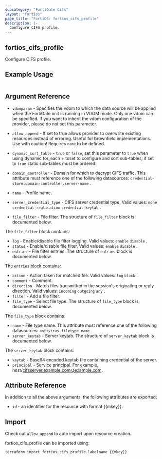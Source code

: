 ```yaml
---
subcategory: "FortiGate Cifs"
layout: "fortios"
page_title: "FortiOS: fortios_cifs_profile"
description: |-
  Configure CIFS profile.
---
```


## fortios_cifs_profile
Configure CIFS profile.

## Example Usage

```hcl

```

## Argument Reference
* `vdomparam` - Specifies the vdom to which the data source will be applied when the FortiGate unit is running in VDOM mode. Only one vdom can be specified. If you want to inherit the vdom configuration of the provider, please do not set this parameter.
* `allow_append` - If set to true allows provider to overwrite existing resources instead of erroring. Useful for brownfield implementations. Use with caution! Requires `name` to be defined.
* `dynamic_sort_table` - `true` or `false`, set this parameter to `true` when using dynamic for_each + toset to configure and sort sub-tables, if set to `true` static sub-tables must be ordered.

* `domain_controller` - Domain for which to decrypt CIFS traffic. This attribute must reference one of the following datasources: `credential-store.domain-controller.server-name` .
* `name` - Profile name.
* `server_credential_type` - CIFS server credential type. Valid values: `none` `credential-replication` `credential-keytab` .
* `file_filter` - File filter. The structure of `file_filter` block is documented below.

The `file_filter` block contains:

* `log` - Enable/disable file filter logging. Valid values: `enable` `disable` .
* `status` - Enable/disable file filter. Valid values: `enable` `disable` .
* `entries` - File filter entries. The structure of `entries` block is documented below.

The `entries` block contains:

* `action` - Action taken for matched file. Valid values: `log` `block` .
* `comment` - Comment.
* `direction` - Match files transmitted in the session's originating or reply direction. Valid values: `incoming` `outgoing` `any` .
* `filter` - Add a file filter.
* `file_type` - Select file type. The structure of `file_type` block is documented below.

The `file_type` block contains:

* `name` - File type name. This attribute must reference one of the following datasources: `antivirus.filetype.name` .
* `server_keytab` - Server keytab. The structure of `server_keytab` block is documented below.

The `server_keytab` block contains:

* `keytab` - Base64 encoded keytab file containing credential of the server.
* `principal` - Service principal. For example, host/cifsserver.example.com@example.com.

## Attribute Reference

In addition to all the above arguments, the following attributes are exported:
* `id` - an identifier for the resource with format {{mkey}}.

## Import

Check out `allow_append` to auto import upon resource creation.

fortios_cifs_profile can be imported using:
```sh
terraform import fortios_cifs_profile.labelname {{mkey}}
```
